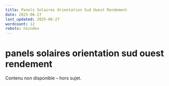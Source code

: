 ```yaml
---
title: Panels Solaires Orientation Sud Ouest Rendement
date: 2025-06-27
last_updated: 2025-06-27
wordcount: 12
robots: noindex
---
```


# panels solaires orientation sud ouest rendement

Contenu non disponible – hors sujet.